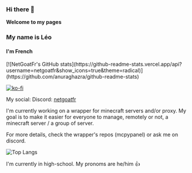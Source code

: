 ### Hi there 👋
**Welcome to my pages**
<h3>My name is Léo</h3>
<h4>I'm French</h4>
[![NetGoatFr's GitHub stats](https://github-readme-stats.vercel.app/api?username=netgoatfr&show_icons=true&theme=radical)](https://github.com/anuraghazra/github-readme-stats)

[![ko-fi](https://ko-fi.com/img/githubbutton_sm.svg)](https://ko-fi.com/W7W8P7KVU)

My social:
Discord: [netgoatfr](https://discord.com/users/netgoatfr)

I'm currently working on a wrapper for minecraft servers and/or proxy.
My goal is to make it easier for everyone to manage, remotely or not, a minecraft server / a group of server.

For more details, check the wrapper's repos (mcpypanel) or ask me on discord.

![Top Langs](https://github-readme-stats.vercel.app/api/top-langs/?username=netgoatfr&layout=compact)

I'm currently in high-school. 
My pronoms are he/him 👍

<!--

- 🔭 I’m currently working on ...
- 🌱 I’m currently learning ...
- 👯 I’m looking to collaborate on ...
- 🤔 I’m looking for help with ...
- 💬 Ask me about ...
- 📫 How to reach me: ...
- 😄 Pronouns: ...
- ⚡ Fun fact: ...
-->
